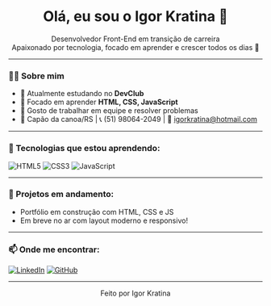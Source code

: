 <h1 align="center">Olá, eu sou o Igor Kratina 👋</h1>

<p align="center">
Desenvolvedor Front-End em transição de carreira<br/>
Apaixonado por tecnologia, focado em aprender e crescer todos os dias 🚀
</p>

---

### 👨‍💻 Sobre mim

- 💼 Atualmente estudando no **DevClub**
- 🧠 Focado em aprender **HTML, CSS, JavaScript**
- 💬 Gosto de trabalhar em equipe e resolver problemas
- 📍 Capão da canoa/RS | 📞 (51) 98064-2049 | 📧 igorkratina@hotmail.com

---

### 🚀 Tecnologias que estou aprendendo:

![HTML5](https://img.shields.io/badge/HTML5-E34F26?style=for-the-badge&logo=html5&logoColor=white)
![CSS3](https://img.shields.io/badge/CSS3-1572B6?style=for-the-badge&logo=css3&logoColor=white)
![JavaScript](https://img.shields.io/badge/JavaScript-F7DF1E?style=for-the-badge&logo=javascript&logoColor=black)

---

### 📌 Projetos em andamento:

- Portfólio em construção com HTML, CSS e JS
- Em breve no ar com layout moderno e responsivo!

---

### 📫 Onde me encontrar:

[![LinkedIn](https://img.shields.io/badge/LinkedIn-0077B5?style=flat-square&logo=linkedin&logoColor=white)](https://www.linkedin.com/in/igor-kratina/)
[![GitHub](https://img.shields.io/badge/GitHub-000000?style=flat-square&logo=github&logoColor=white)](https://github.com/kratina2)

---

<div align="center">
Feito por Igor Kratina
</div>
